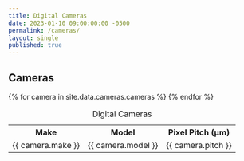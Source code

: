 ```yaml
---
title: Digital Cameras
date: 2023-01-10 09:00:00:00 -0500
permalink: /cameras/
layout: single
published: true
---
```


## Cameras

<table id="digital-cameras">
<caption>Digital Cameras</caption>
<tr>
  <th>Make</th>
  <th>Model</th>
  <th>Pixel Pitch (μm)</th>
</tr>
{% for camera in site.data.cameras.cameras %}
<tr>
  <td>{{ camera.make }}</td>
  <td>{{ camera.model }}</td>
  <td>{{ camera.pitch }}</td>
</tr>
{% endfor %}
</table>